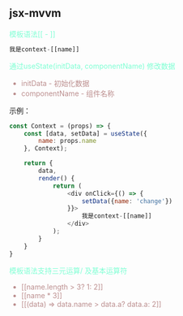 <h2>jsx-mvvm</h2>

<p style="color: aquamarine">模板语法[[ - ]]</p>

```javascript
我是context-[[name]]
```
<p style="color: aquamarine">通过useState(initData, componentName) 修改数据</p>   
<ul style="color: rosybrown">
    <li>initData - 初始化数据</li>
    <li>componentName - 组件名称</li>
</ul>

示例：
```javascript
const Context = (props) => {
    const [data, setData] = useState({
        name: props.name
    }, Context);

    return {
        data,
        render() {
            return (
                <div onClick={() => {
                    setData({name: 'change'})
                }}>
                    我是context-[[name]]
                </div>
            );
        }
    }
}
```

<p style="color: aquamarine">模板语法支持三元运算/ 及基本运算符</p>
<ul style="color: rosybrown">
    <li>[[name.length > 3? 1: 2]]</li>
    <li>[[name * 3]]</li>
    <li>[[(data) => data.name > data.a? data.a: 2]]</li>
</ul>
